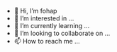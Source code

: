- 👋 Hi, I’m fohap
- 👀 I’m interested in ...
- 🌱 I’m currently learning ...
- 💞️ I’m looking to collaborate on ...
- 📫 How to reach me ...

<!---
Mahdiklidari/Mahdiklidari is a ✨ special ✨ repository because its `README.md` (this file) appears on your GitHub profile.
You can click the Preview link to take a look at your changes.
--->

